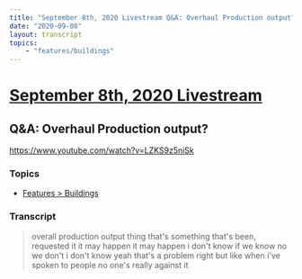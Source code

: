```yaml
---
title: "September 8th, 2020 Livestream Q&A: Overhaul Production output?"
date: "2020-09-08"
layout: transcript
topics:
    - "features/buildings"
---
```

# [September 8th, 2020 Livestream](../2020-09-08.md)
## Q&A: Overhaul Production output?
https://www.youtube.com/watch?v=LZKS9z5niSk

### Topics
* [Features > Buildings](../topics/features/buildings.md)

### Transcript

> overall production output thing that's something that's been, requested it it may happen it may happen i don't know if we know no we don't i don't know yeah that's a problem right but like when i've spoken to people no one's really against it
